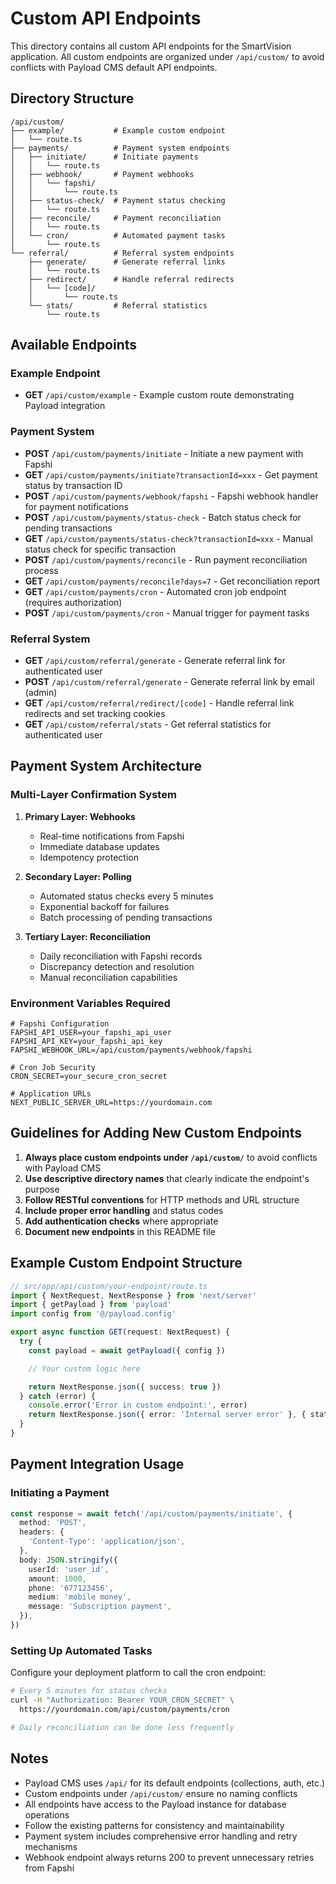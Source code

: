 # Custom API Endpoints

This directory contains all custom API endpoints for the SmartVision application. All custom endpoints are organized under `/api/custom/` to avoid conflicts with Payload CMS default API endpoints.

## Directory Structure

```
/api/custom/
├── example/           # Example custom endpoint
│   └── route.ts
├── payments/          # Payment system endpoints
│   ├── initiate/      # Initiate payments
│   │   └── route.ts
│   ├── webhook/       # Payment webhooks
│   │   └── fapshi/
│   │       └── route.ts
│   ├── status-check/  # Payment status checking
│   │   └── route.ts
│   ├── reconcile/     # Payment reconciliation
│   │   └── route.ts
│   └── cron/          # Automated payment tasks
│       └── route.ts
└── referral/          # Referral system endpoints
    ├── generate/      # Generate referral links
    │   └── route.ts
    ├── redirect/      # Handle referral redirects
    │   └── [code]/
    │       └── route.ts
    └── stats/         # Referral statistics
        └── route.ts
```

## Available Endpoints

### Example Endpoint

- **GET** `/api/custom/example` - Example custom route demonstrating Payload integration

### Payment System

- **POST** `/api/custom/payments/initiate` - Initiate a new payment with Fapshi
- **GET** `/api/custom/payments/initiate?transactionId=xxx` - Get payment status by transaction ID
- **POST** `/api/custom/payments/webhook/fapshi` - Fapshi webhook handler for payment notifications
- **POST** `/api/custom/payments/status-check` - Batch status check for pending transactions
- **GET** `/api/custom/payments/status-check?transactionId=xxx` - Manual status check for specific transaction
- **POST** `/api/custom/payments/reconcile` - Run payment reconciliation process
- **GET** `/api/custom/payments/reconcile?days=7` - Get reconciliation report
- **GET** `/api/custom/payments/cron` - Automated cron job endpoint (requires authorization)
- **POST** `/api/custom/payments/cron` - Manual trigger for payment tasks

### Referral System

- **GET** `/api/custom/referral/generate` - Generate referral link for authenticated user
- **POST** `/api/custom/referral/generate` - Generate referral link by email (admin)
- **GET** `/api/custom/referral/redirect/[code]` - Handle referral link redirects and set tracking cookies
- **GET** `/api/custom/referral/stats` - Get referral statistics for authenticated user

## Payment System Architecture

### Multi-Layer Confirmation System

1. **Primary Layer: Webhooks**
   - Real-time notifications from Fapshi
   - Immediate database updates
   - Idempotency protection

2. **Secondary Layer: Polling**
   - Automated status checks every 5 minutes
   - Exponential backoff for failures
   - Batch processing of pending transactions

3. **Tertiary Layer: Reconciliation**
   - Daily reconciliation with Fapshi records
   - Discrepancy detection and resolution
   - Manual reconciliation capabilities

### Environment Variables Required

```env
# Fapshi Configuration
FAPSHI_API_USER=your_fapshi_api_user
FAPSHI_API_KEY=your_fapshi_api_key
FAPSHI_WEBHOOK_URL=/api/custom/payments/webhook/fapshi

# Cron Job Security
CRON_SECRET=your_secure_cron_secret

# Application URLs
NEXT_PUBLIC_SERVER_URL=https://yourdomain.com
```

## Guidelines for Adding New Custom Endpoints

1. **Always place custom endpoints under `/api/custom/`** to avoid conflicts with Payload CMS
2. **Use descriptive directory names** that clearly indicate the endpoint's purpose
3. **Follow RESTful conventions** for HTTP methods and URL structure
4. **Include proper error handling** and status codes
5. **Add authentication checks** where appropriate
6. **Document new endpoints** in this README file

## Example Custom Endpoint Structure

```typescript
// src/app/api/custom/your-endpoint/route.ts
import { NextRequest, NextResponse } from 'next/server'
import { getPayload } from 'payload'
import config from '@/payload.config'

export async function GET(request: NextRequest) {
  try {
    const payload = await getPayload({ config })

    // Your custom logic here

    return NextResponse.json({ success: true })
  } catch (error) {
    console.error('Error in custom endpoint:', error)
    return NextResponse.json({ error: 'Internal server error' }, { status: 500 })
  }
}
```

## Payment Integration Usage

### Initiating a Payment

```typescript
const response = await fetch('/api/custom/payments/initiate', {
  method: 'POST',
  headers: {
    'Content-Type': 'application/json',
  },
  body: JSON.stringify({
    userId: 'user_id',
    amount: 1000,
    phone: '677123456',
    medium: 'mobile money',
    message: 'Subscription payment',
  }),
})
```

### Setting Up Automated Tasks

Configure your deployment platform to call the cron endpoint:

```bash
# Every 5 minutes for status checks
curl -H "Authorization: Bearer YOUR_CRON_SECRET" \
  https://yourdomain.com/api/custom/payments/cron

# Daily reconciliation can be done less frequently
```

## Notes

- Payload CMS uses `/api/` for its default endpoints (collections, auth, etc.)
- Custom endpoints under `/api/custom/` ensure no naming conflicts
- All endpoints have access to the Payload instance for database operations
- Follow the existing patterns for consistency and maintainability
- Payment system includes comprehensive error handling and retry mechanisms
- Webhook endpoint always returns 200 to prevent unnecessary retries from Fapshi

